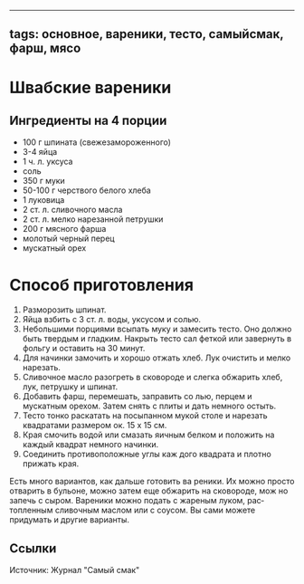 ----
tags: основное, вареники, тесто, самыйсмак, фарш, мясо
----

# Швабские вареники

## Ингредиенты на 4 порции
- 100 г шпината (свежезамо­роженного)
- 3-4 яйца
- 1 ч. л. уксуса
- соль
- 350 г муки
- 50-100 г черствого белого хлеба
- 1 луковица
- 2 ст. л. сливочного масла
- 2 ст. л. мелко нарезанной петрушки
- 200 г мясного фарша
- молотый черный перец
- мускатный орех


# Способ приготовления
1. Разморозить шпинат.
2. Яйца взбить с 3 ст. л. воды, уксусом и солью.
3. Небольшими порциями всыпать муку и замесить тесто. Оно должно быть твердым и гладким. Накрыть тесто сал­ феткой или завернуть в фольгу и оставить на 30 минут.
4. Для начинки замочить и хорошо отжать хлеб. Лук очистить и мелко нарезать.
5. Сливочное масло разогреть в сковороде и слегка обжарить хлеб, лук, петрушку и шпинат.
6. Добавить фарш, перемешать, заправить со­ лью, перцем и мускатным орехом. Затем снять с плиты и дать немного ос­тыть.
7. Тесто тонко раскатать на посыпанном мукой столе и нарезать квадратами размером ок. 15 х 15 см.
8. Края смочить водой или смазать яичным белком и положить на каждый квадрат немного начинки.
9. Соединить противоположные углы каж­ дого квадрата и плотно прижать края.

Есть много вариантов, как дальше готовить ва­ реники. Их можно просто отварить в бульоне, можно затем еще обжарить на сковороде, мож­ но запечь с сыром.
Вареники можно подать с жареным луком, рас­ топленным сливочным маслом или с соусом.
Вы сами можете придумать и другие варианты.

## Ссылки
Источник: Журнал "Самый смак"